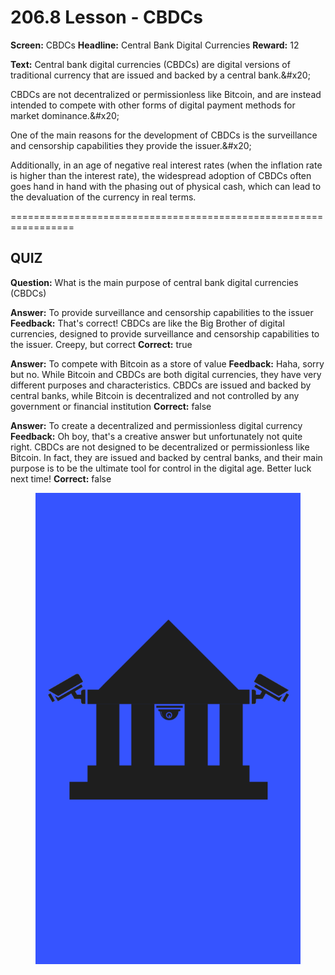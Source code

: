# 206.8 Lesson - CBDCs

**Screen:** CBDCs
**Headline:** Central Bank Digital Currencies
**Reward:** 12

**Text:** Central bank digital currencies (CBDCs) are digital versions of traditional currency that are issued and backed by a central bank.&amp;#x20;

CBDCs are not decentralized or permissionless like Bitcoin, and are instead intended to compete with other forms of digital payment methods for market dominance.&amp;#x20;

One of the main reasons for the development of CBDCs is the surveillance and censorship capabilities they provide the issuer.&amp;#x20;

Additionally, in an age of negative real interest rates (when the inflation rate is higher than the interest rate), the widespread adoption of CBDCs often goes hand in hand with the phasing out of physical cash, which can lead to the devaluation of the currency in real terms.


=================================================================

## QUIZ

**Question:** What is the main purpose of central bank digital currencies (CBDCs)

**Answer:** To provide surveillance and censorship capabilities to the issuer
**Feedback:** That&#x27;s correct! CBDCs are like the Big Brother of digital currencies, designed to provide surveillance and censorship capabilities to the issuer. Creepy, but correct
**Correct:** true

**Answer:** To compete with Bitcoin as a store of value
**Feedback:** Haha, sorry but no. While Bitcoin and CBDCs are both digital currencies, they have very different purposes and characteristics. CBDCs are issued and backed by central banks, while Bitcoin is decentralized and not controlled by any government or financial institution
**Correct:** false

**Answer:** To create a decentralized and permissionless digital currency
**Feedback:** Oh boy, that&#x27;s a creative answer but unfortunately not quite right. CBDCs are not designed to be decentralized or permissionless like Bitcoin. In fact, they are issued and backed by central banks, and their main purpose is to be the ultimate tool for control in the digital age. Better luck next time!
**Correct:** false


<figure><img src="../.gitbook/assets/206-08.png" alt=""><figcaption></figcaption></figure>

